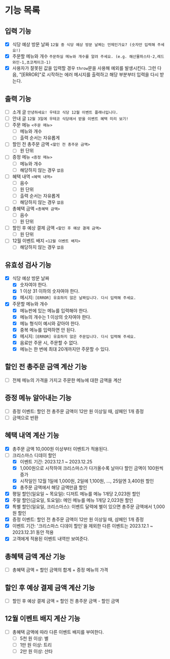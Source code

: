 # 기능 목록

## 입력 기능

- [x] 식당 예상 방문 날짜 `12월 중 식당 예상 방문 날짜는 언제인가요? (숫자만 입력해 주세요!)`
- [x] 주문할 메뉴와 개수 `주문하실 메뉴와 개수를 알려 주세요. (e.g. 해산물파스타-2,레드와인-1,초코케이크-1)`
- [x] 사용자가 잘못된 값을 입력할 경우 `throw`문을 사용해 예외를 발생시킨다. 그런 다음, "[ERROR]"로 시작하는 에러 메시지를 출력하고 해당 부분부터 입력을 다시 받는다.

## 출력 기능

- [ ] 소개 글 `안녕하세요! 우테코 식당 12월 이벤트 플래너입니다.`
- [ ] 안내 글 `12월 3일에 우테코 식당에서 받을 이벤트 혜택 미리 보기!`
- [ ] 주문 메뉴 `<주문 메뉴>`
  - [ ] 메뉴와 개수
  - [ ] 출력 순서는 자유롭게
- [ ] 할인 전 총주문 금액 `<할인 전 총주문 금액>`
  - [ ] 원 단위
- [ ] 증정 메뉴 `<증정 메뉴>`
  - [ ] 메뉴와 개수
  - [ ] 해당하지 않는 경우 `없음`
- [ ] 혜택 내역 `<혜택 내역>`
  - [ ] 음수
  - [ ] 원 단위
  - [ ] 출력 순서는 자유롭게
  - [ ] 해당하지 않는 경우 `없음`
- [ ] 총혜택 금액 `<총혜택 금액>`
  - [ ] 음수
  - [ ] 원 단위
- [ ] 할인 후 예상 결제 금액 `<할인 후 예상 결제 금액>`
  - [ ] 원 단위
- [ ] 12월 이벤트 배지 `<12월 이벤트 배지>`
  - [ ] 해당하지 않는 경우 `없음`

## 유효성 검사 기능

- [x] 식당 예상 방문 날짜
  - [x] 숫자여야 한다.
  - [x] 1 이상 31 이하의 숫자여야 한다.
  - [x] 메시지: `[ERROR] 유효하지 않은 날짜입니다. 다시 입력해 주세요.`
- [x] 주문할 메뉴와 개수
  - [x] 메뉴판에 있는 메뉴를 입력해야 한다.
  - [x] 메뉴의 개수는 1 이상의 숫자여야 한다.
  - [x] 메뉴 형식이 예시와 같아야 한다.
  - [x] 중복 메뉴를 입력하면 안 된다.
  - [x] 메시지: `[ERROR] 유효하지 않은 주문입니다. 다시 입력해 주세요.`
  - [x] 음료만 주문 시, 주문할 수 없다.
  - [x] 메뉴는 한 번에 최대 20개까지만 주문할 수 있다.

## 할인 전 총주문 금액 계산 기능

- [ ] 전체 메뉴의 가격을 가지고 주문한 메뉴에 대한 금액을 계산

## 증정 메뉴 알아내는 기능

- [ ] 증정 이벤트: 할인 전 총주문 금액이 12만 원 이상일 때, 샴페인 1개 증정
- [ ] 금액으로 반환

## 혜택 내역 계산 기능

- [x] 총주문 금액 10,000원 이상부터 이벤트가 적용된다.
- [ ] 크리스마스 디데이 할인
  - [x] 이벤트 기간: 2023.12.1 ~ 2023.12.25
  - [x] 1,000원으로 시작하여 크리스마스가 다가올수록 날마다 할인 금액이 100원씩 증가
  - [x] 시작일인 12월 1일에 1,000원, 2일에 1,100원, ..., 25일엔 3,400원 할인
  - [x] 총주문 금액에서 해당 금액만큼 할인
- [x] 평일 할인(일요일 ~ 목요일): 디저트 메뉴를 메뉴 1개당 2,023원 할인
- [x] 주말 할인(금요일, 토요일): 메인 메뉴를 메뉴 1개당 2,023원 할인
- [x] 특별 할인(일요일, 크리스마스): 이벤트 달력에 별이 있으면 총주문 금액에서 1,000원 할인
- [x] 증정 이벤트: 할인 전 총주문 금액이 12만 원 이상일 때, 샴페인 1개 증정
- [x] 이벤트 기간: '크리스마스 디데이 할인'을 제외한 다른 이벤트는 2023.12.1 ~ 2023.12.31 동안 적용
- [x] 고객에게 적용된 이벤트 내역만 보여준다.

## 총혜택 금액 계산 기능

- [ ] 총혜택 금액 = 할인 금액의 합계 + 증정 메뉴의 가격

## 할인 후 예상 결제 금액 계산 기능

- [ ] 할인 후 예상 결제 금액 = 할인 전 총주문 금액 - 할인 금액

## 12월 이벤트 배지 계산 기능

- [ ] 총혜택 금액에 따라 다른 이벤트 배지를 부여한다.
  - [ ] 5천 원 이상: 별
  - [ ] 1만 원 이상: 트리
  - [ ] 2만 원 이상: 산타

